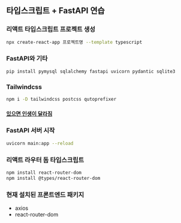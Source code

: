 ## 타입스크립트 + FastAPI 연습


### 리액트 타입스크립트 프로젝트 생성 
```bash 
npx create-react-app 프로젝트명 --template typescript
```


### FastAPI와 기타
```bash
pip install pymysql sqlalchemy fastapi uvicorn pydantic sqlite3
```


### Tailwindcss
```bash
npm i -D tailwindcss postcss qutoprefixer
```

#### [있으면 인생이 달라짐](https://marketplace.visualstudio.com/items?itemName=bradlc.vscode-tailwindcss)


### FastAPI 서버 시작
```bash
uvicorn main:app --reload
```


### 리액트 라우터 돔 타입스크립트
```bash
npm install react-router-dom
npm install @types/react-router-dom
```

### 현재 설치된 프론트엔드 패키지
- axios
- react-router-dom